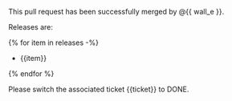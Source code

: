 This pull request has been successfully merged by @{{ wall_e }}.

Releases are:


{% for item in releases -%}
* {{item}}

{% endfor %}

Please switch the associated ticket {{ticket}} to DONE.
